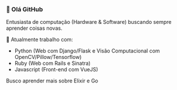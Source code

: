 ### :mage: Olá GitHub 
Entusiasta de computação (Hardware & Software) buscando sempre aprender coisas novas.

:hammer: Atualmente trabalho com:
- Python (Web com Django/Flask e Visão Computacional com OpenCV/Pillow/Tensorflow)
- Ruby (Web com Rails e Sinatra)
- Javascript (Front-end com VueJS)

Busco aprender mais sobre Elixir e Go


<!--
**ynhummel/ynhummel** is a ✨ _special_ ✨ repository because its `README.md` (this file) appears on your GitHub profile.

Here are some ideas to get you started:

- 🔭 I’m currently working on ...
- 🌱 I’m currently learning ...
- 👯 I’m looking to collaborate on ...
- 🤔 I’m looking for help with ...
- 💬 Ask me about ...
- 📫 How to reach me: ...
- 😄 Pronouns: ...
- ⚡ Fun fact: ...
-->
